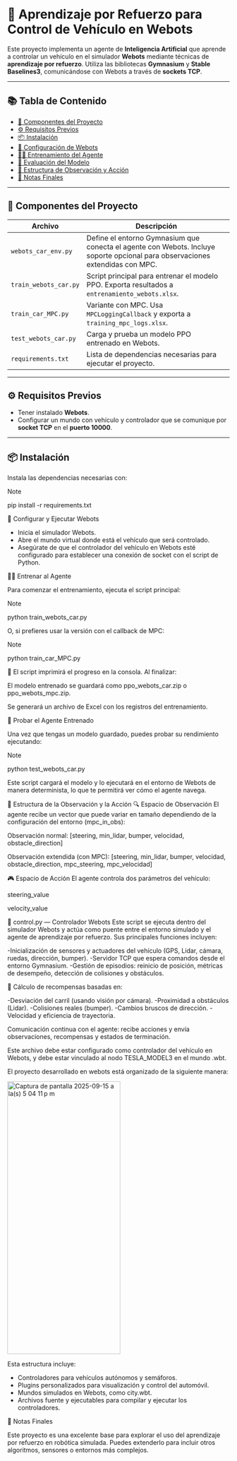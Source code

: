 # 🚗 Aprendizaje por Refuerzo para Control de Vehículo en Webots

Este proyecto implementa un agente de **Inteligencia Artificial** que aprende a controlar un vehículo en el simulador **Webots** mediante técnicas de **aprendizaje por refuerzo**. Utiliza las bibliotecas **Gymnasium** y **Stable Baselines3**, comunicándose con Webots a través de **sockets TCP**.

---

## 📚 Tabla de Contenido

- [🔧 Componentes del Proyecto](#-componentes-del-proyecto)
- [⚙️ Requisitos Previos](#️-requisitos-previos)
- [📦 Instalación](#-instalación)
- [🧪 Configuración de Webots](#-configuración-de-webots)
- [🏋️‍♂️ Entrenamiento del Agente](#️-entrenamiento-del-agente)
- [🎯 Evaluación del Modelo](#-evaluación-del-modelo)
- [🧠 Estructura de Observación y Acción](#-estructura-de-observación-y-acción)
- [📌 Notas Finales](#-notas-finales)

---

## 🔧 Componentes del Proyecto

| Archivo                | Descripción |
|------------------------|-------------|
| `webots_car_env.py`    | Define el entorno Gymnasium que conecta el agente con Webots. Incluye soporte opcional para observaciones extendidas con MPC. |
| `train_webots_car.py`  | Script principal para entrenar el modelo PPO. Exporta resultados a `entrenamiento_webots.xlsx`. |
| `train_car_MPC.py`     | Variante con MPC. Usa `MPCLoggingCallback` y exporta a `training_mpc_logs.xlsx`. |
| `test_webots_car.py`   | Carga y prueba un modelo PPO entrenado en Webots. |
| `requirements.txt`     | Lista de dependencias necesarias para ejecutar el proyecto. |

---

## ⚙️ Requisitos Previos

- Tener instalado **Webots**.
- Configurar un mundo con vehículo y controlador que se comunique por **socket TCP** en el **puerto 10000**.

---

## 📦 Instalación

Instala las dependencias necesarias con:

> [!NOTE]
> pip install -r requirements.txt

🧪 Configurar y Ejecutar Webots

- Inicia el simulador Webots.
- Abre el mundo virtual donde está el vehículo que será controlado.
- Asegúrate de que el controlador del vehículo en Webots esté configurado para establecer una conexión de socket con el script de Python.

🏋️‍♂️ Entrenar al Agente

Para comenzar el entrenamiento, ejecuta el script principal:

> [!NOTE]
> python train_webots_car.py

O, si prefieres usar la versión con el callback de MPC:

> [!NOTE]
> python train_car_MPC.py

📌 El script imprimirá el progreso en la consola. Al finalizar:

El modelo entrenado se guardará como ppo_webots_car.zip o ppo_webots_mpc.zip.

Se generará un archivo de Excel con los registros del entrenamiento.

🎯 Probar el Agente Entrenado

Una vez que tengas un modelo guardado, puedes probar su rendimiento ejecutando:

> [!NOTE]
> python test_webots_car.py

Este script cargará el modelo y lo ejecutará en el entorno de Webots de manera determinista, lo que te permitirá ver cómo el agente navega.

🧠 Estructura de la Observación y la Acción
🔍 Espacio de Observación
El agente recibe un vector que puede variar en tamaño dependiendo de la configuración del entorno (mpc_in_obs):

Observación normal: [steering, min_lidar, bumper, velocidad, obstacle_direction]

Observación extendida (con MPC): [steering, min_lidar, bumper, velocidad, obstacle_direction, mpc_steering, mpc_velocidad]

🎮 Espacio de Acción
El agente controla dos parámetros del vehículo:

steering_value

velocity_value

🧠 control.py — Controlador Webots
Este script se ejecuta dentro del simulador Webots y actúa como puente entre el entorno simulado y el agente de aprendizaje por refuerzo. Sus principales funciones incluyen:

-Inicialización de sensores y actuadores del vehículo (GPS, Lidar, cámara, ruedas, dirección, bumper).
-Servidor TCP que espera comandos desde el entorno Gymnasium.
-Gestión de episodios: reinicio de posición, métricas de desempeño, detección de colisiones y obstáculos.

📌 Cálculo de recompensas basadas en:

-Desviación del carril (usando visión por cámara).
-Proximidad a obstáculos (Lidar).
-Colisiones reales (bumper).
-Cambios bruscos de dirección.
-Velocidad y eficiencia de trayectoria.

Comunicación continua con el agente: recibe acciones y envía observaciones, recompensas y estados de terminación.

Este archivo debe estar configurado como controlador del vehículo en Webots, y debe estar vinculado al nodo TESLA_MODEL3 en el mundo .wbt.

El proyecto desarrollado en webots está organizado de la siguiente manera:

<img width="256" height="618" alt="Captura de pantalla 2025-09-15 a la(s) 5 04 11 p m" src="https://github.com/user-attachments/assets/a2aa20de-b3b5-4902-beb6-f8c9b6e09e98" />

Esta estructura incluye:

* Controladores para vehículos autónomos y semáforos.
* Plugins personalizados para visualización y control del automóvil.
* Mundos simulados en Webots, como city.wbt.
* Archivos fuente y ejecutables para compilar y ejecutar los controladores.

📌 Notas Finales

Este proyecto es una excelente base para explorar el uso del aprendizaje por refuerzo en robótica simulada. Puedes extenderlo para incluir otros algoritmos, sensores o entornos más complejos.
